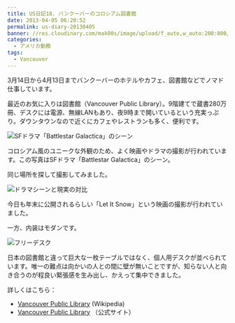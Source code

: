 ```yaml
---
title: US日記18. バンクーバーのコロシアム図書館
date: 2013-04-05 06:20:52
permalink: us-diary-20130405
banner: //res.cloudinary.com/mak00s/image/upload/f_auto,w_auto:200:800/v1515903629/20130403-Vancouver-Library.jpg
categories:
  - アメリカ勤務
tags:
  - Vancouver
---
```

3月14日から4月13日までバンクーバーのホテルやカフェ、図書館などでノマド仕事しています。

最近のお気に入りは図書館（Vancouver Public Library）。9階建てで蔵書280万冊、デスクには電源、無線LANもあり、夜9時まで開いているという充実っぷり。ダウンタウンなので近くにカフェやレストランも多く、便利です。

<!-- more -->

<img src="//res.cloudinary.com/mak00s/image/upload/f_auto,w_auto:200:800/v1515903782/Caprica_%20movie.png" alt="SFドラマ「Battlestar Galactica」のシーン" sizes="100vw" />

コロシアム風のユニークな外観のため、よく映画やドラマの撮影が行われています。この写真はSFドラマ「Battlestar Galactica」のシーン。

同じ場所を探して撮影してみました。

<img src="//res.cloudinary.com/mak00s/image/upload/f_auto,w_auto:200:800/v1523783602/Caprica-and-Vancouver-Lib.png" alt="ドラマシーンと現実の対比" sizes="100vw" />

今日も年末に公開されるらしい「Let It Snow」という映画の撮影が行われていました。

一方、内装はモダンです。

<img src="//res.cloudinary.com/mak00s/image/upload/f_auto,w_auto:200:800/v1515903628/20130403-Vancouver-Library-desk.jpg" alt="フリーデスク" sizes="100vw" />

日本の図書館と違って巨大な一枚テーブルではなく、個人用デスクが並べられています。唯一の難点は向かいの人との間に壁が無いことですが、知らない人と向き合うのが程良い緊張感を生み出し、かえって集中できました。

詳しくはこちら：

- [Vancouver Public Library](http://en.wikipedia.org/wiki/Vancouver_Public_Librar) (Wikipedia)
- [Vancouver Public Library](http://www.vpl.ca/) （公式サイト）
